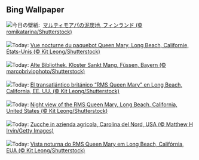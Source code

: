 ## Bing Wallpaper
![](https://www.bing.com/th?id=OHR.MartimoaapaFinland_JA-JP4112991986_UHD.jpg&w=1000)今日の壁紙: &nbsp;[マルティモアパの泥炭地, フィンランド (© romikatarina/Shutterstock)](https://www.bing.com/th?id=OHR.MartimoaapaFinland_JA-JP4112991986_UHD.jpg)
<br><br/>
![](https://www.bing.com/th?id=OHR.QueenMary_FR-FR8887233581_UHD.jpg&w=1000)Today: [Vue nocturne du paquebot Queen Mary, Long Beach, Californie, États-Unis (© Kit Leong/Shutterstock)](https://www.bing.com/th?id=OHR.QueenMary_FR-FR8887233581_UHD.jpg)
<br><br/>
![](https://www.bing.com/th?id=OHR.StMangLibrary_DE-DE0881251342_UHD.jpg&w=1000)Today: [Alte Bibliothek, Kloster Sankt Mang, Füssen, Bayern (© marcobriviophoto/Shutterstock)](https://www.bing.com/th?id=OHR.StMangLibrary_DE-DE0881251342_UHD.jpg)
<br><br/>
![](https://www.bing.com/th?id=OHR.QueenMary_ES-ES3516526290_UHD.jpg&w=1000)Today: [El transatlántico británico “RMS Queen Mary” en Long Beach, California, EE. UU. (© Kit Leong/Shutterstock)](https://www.bing.com/th?id=OHR.QueenMary_ES-ES3516526290_UHD.jpg)
<br><br/>
![](https://www.bing.com/th?id=OHR.QueenMary_EN-GB3607133063_UHD.jpg&w=1000)Today: [Night view of the RMS Queen Mary, Long Beach, California, United States (© Kit Leong/Shutterstock)](https://www.bing.com/th?id=OHR.QueenMary_EN-GB3607133063_UHD.jpg)
<br><br/>
![](https://www.bing.com/th?id=OHR.PumpkinFarm_IT-IT9478392413_UHD.jpg&w=1000)Today: [Zucche in azienda agricola, Carolina del Nord, USA (© Matthew H Irvin/Getty Images)](https://www.bing.com/th?id=OHR.PumpkinFarm_IT-IT9478392413_UHD.jpg)
<br><br/>
![](https://www.bing.com/th?id=OHR.QueenMary_PT-BR2038443007_UHD.jpg&w=1000)Today: [Vista noturna do RMS Queen Mary em Long Beach, Califórnia, EUA (© Kit Leong/Shutterstock)](https://www.bing.com/th?id=OHR.QueenMary_PT-BR2038443007_UHD.jpg)
<br><br/>
